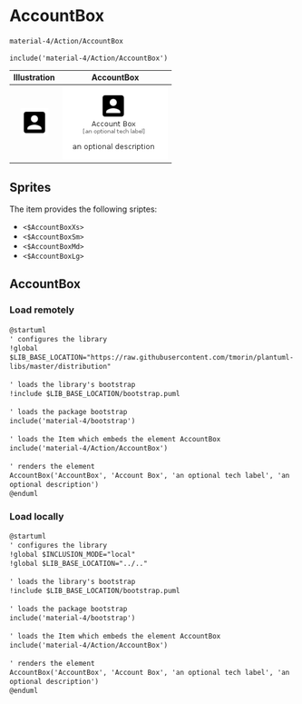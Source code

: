 # AccountBox


```text
material-4/Action/AccountBox
```

```text
include('material-4/Action/AccountBox')
```



| Illustration | AccountBox |
| :---: | :---: |
| ![illustration for Illustration](../../material-4/Action/AccountBox.png) | ![illustration for AccountBox](../../material-4/Action/AccountBox.Local.png) |



## Sprites
The item provides the following sriptes:

- `<$AccountBoxXs>`
- `<$AccountBoxSm>`
- `<$AccountBoxMd>`
- `<$AccountBoxLg>`





## AccountBox

### Load remotely
```plantuml
@startuml
' configures the library
!global $LIB_BASE_LOCATION="https://raw.githubusercontent.com/tmorin/plantuml-libs/master/distribution"

' loads the library's bootstrap
!include $LIB_BASE_LOCATION/bootstrap.puml

' loads the package bootstrap
include('material-4/bootstrap')

' loads the Item which embeds the element AccountBox
include('material-4/Action/AccountBox')

' renders the element
AccountBox('AccountBox', 'Account Box', 'an optional tech label', 'an optional description')
@enduml
```

### Load locally
```plantuml
@startuml
' configures the library
!global $INCLUSION_MODE="local"
!global $LIB_BASE_LOCATION="../.."

' loads the library's bootstrap
!include $LIB_BASE_LOCATION/bootstrap.puml

' loads the package bootstrap
include('material-4/bootstrap')

' loads the Item which embeds the element AccountBox
include('material-4/Action/AccountBox')

' renders the element
AccountBox('AccountBox', 'Account Box', 'an optional tech label', 'an optional description')
@enduml
```

